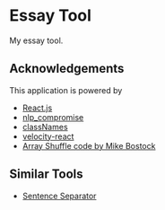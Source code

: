 # Essay Tool
My essay tool.

## Acknowledgements
This application is powered by

- [React.js](https://facebook.github.io/react/index.html")
- [nlp_compromise](https://github.com/nlp-compromise/nlp_compromise)
- [classNames](https://github.com/JedWatson/classnames)
- [velocity-react](https://github.com/twitter-fabric/velocity-react)
- [Array Shuffle code by Mike Bostock](https://bost.ocks.org/mike/shuffle/)

## Similar Tools

- [Sentence Separator](https://chrome.google.com/webstore/detail/sentence-separator/ifjpnkanpbhilnidckojknpmfpjgbalc?utm_source=permalink)